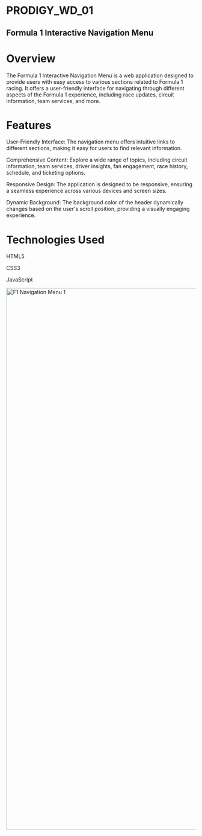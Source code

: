 # PRODIGY_WD_01

## Formula 1 Interactive Navigation Menu

# Overview

The Formula 1 Interactive Navigation Menu is a web application designed to provide users with easy access to various sections related to Formula 1 racing. It offers a user-friendly interface for navigating through different aspects of the Formula 1 experience, including race updates, circuit information, team services, and more.

# Features

User-Friendly Interface: The navigation menu offers intuitive links to different sections, making it easy for users to find relevant information.

Comprehensive Content: Explore a wide range of topics, including circuit information, team services, driver insights, fan engagement, race history, schedule, and ticketing options.

Responsive Design: The application is designed to be responsive, ensuring a seamless experience across various devices and screen sizes.

Dynamic Background: The background color of the header dynamically changes based on the user's scroll position, providing a visually engaging experience.

# Technologies Used

HTML5

CSS3

JavaScript

<img width="1438" alt="F1 Navigation Menu 1" src="https://github.com/Raghav-26491/PRODIGY_WD_01/assets/145380406/faec788d-3655-4663-8f1c-9d232440339d" alt="F1 Navigation Menu">
